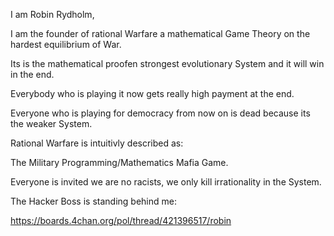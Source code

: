 I am Robin Rydholm,

I am the founder of rational Warfare a mathematical Game Theory on the hardest equilibrium of War.

Its is the mathematical proofen strongest evolutionary System and it will win in the end.

Everybody who is playing it now gets really high payment at the end.

Everyone who is playing for democracy from now on is dead because its the weaker System.

Rational Warfare is intuitivly described as:

The Military Programming/Mathematics Mafia Game.

Everyone is invited we are no racists, we only kill irrationality in the System.

The Hacker Boss is standing behind me:

https://boards.4chan.org/pol/thread/421396517/robin
